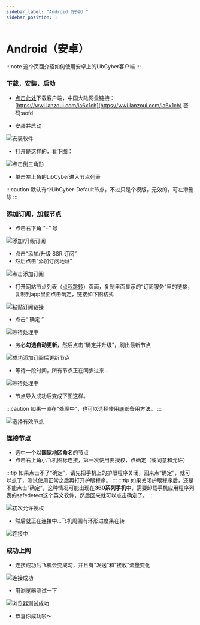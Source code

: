 ```yaml
---
sidebar_label: "Android（安卓）"
sidebar_position: 1
---
```

# Android（安卓）

:::note
这个页面介绍如何使用安卓上的LibCyber客户端
:::

### 下载，安装，启动
- [点击此处](https://panel.libcyber.xyz/clients/libcyber-android.apk)下载客户端，中国大陆网盘链接：[https://wwi.lanzoui.com/ia6x1ch](https://wwi.lanzoui.com/ia6x1ch) 密码:aofd

- 安装并启动 

![安装软件][install-apk]

- 打开是这样的，看下图：

![点击倒三角形][click-triangle]

- 单击左上角的LibCyber进入节点列表

:::caution
默认有个LibCyber-Default节点，不过只是个模版，无效的，可左滑删除
:::

### 添加订阅，加载节点
- 点击右下角 “+” 号

![添加/升级订阅][add-sub02]

- 点击“添加/升级 SSR 订阅”
- 然后点击“添加订阅地址”

![点击添加订阅][add-sub03]

- 打开网站节点列表（[点我跳转](https://panel.libcyber.xyz/nodeList)）页面，复制里面显示的“订阅服务”里的链接，复制到app里面点击确定，链接如下图格式

![粘贴订阅链接][paste-sub-link]

- 点击“ 确定 ”

![等待处理中][processing]

- 务必**勾选自动更新**，然后点击“确定并升级”，刷出最新节点

![成功添加订阅后更新节点][update-node]

- 等待一段时间，所有节点正在同步过来...

![等待处理中][processing]

- 节点导入成功后变成下图这样。

:::caution
如果一直在“处理中”，也可以选择使用底部备用方法。
:::

![选择有效节点][select-node]

### 连接节点
- 选中一个以**国家地区命名**的节点
- 点击右上角小飞机图标连接，第一次使用要授权，点确定（或同意和允许）

:::tip
如果点击不了“确定”，请先把手机上的护眼程序关闭，回来点“确定”，就可以点了，测试使用正常之后再打开护眼程序。
:::
:::tip
如果关闭护眼程序后，还是不能点击“确定”，这种情况可能出现在**360系列手机**中，需要卸载手机应用程序列表的safedetect这个英文软件，然后回来就可以点击确定了。
:::

![初次允许授权][allow-permission]

- 然后就正在连接中...飞机周围有环形进度条在转

![连接中][connecting]

### 成功上网
- 连接成功后飞机会变成勾，并且有“发送”和“接收”流量变化

![连接成功][connect-success]

- 用浏览器测试一下

![浏览器测试成功][browser-success]

- 恭喜你成功啦～

[install-apk]: https://cdn.jsdelivr.net/gh/LibCyber/docs-cdn@v1.1.1/assets/shaman-android/shaman-install.jpg "安装软件"
[click-triangle]: https://cdn.jsdelivr.net/gh/LibCyber/docs-cdn@v1.1.1/assets/shaman-android/shaman-enter-node-select-list.jpg "点击倒三角形"
[add-sub02]: https://cdn.jsdelivr.net/gh/LibCyber/docs-cdn@v1.1.1/assets/shaman-android/shaman-add-sub02.jpg "添加/升级订阅"
[add-sub03]: https://cdn.jsdelivr.net/gh/LibCyber/docs-cdn@v1.1.1/assets/shaman-android/shaman-add-sub03.jpg "点击添加订阅"
[paste-sub-link]: https://cdn.jsdelivr.net/gh/LibCyber/docs-cdn@v1.1.1/assets/shaman-android/shaman-add-sub-link.jpg "粘贴订阅链接"
[processing]: https://cdn.jsdelivr.net/gh/LibCyber/docs-cdn@v1.1.1/assets/shaman-android/shaman-processing.jpg "等待处理中"
[update-node]: https://cdn.jsdelivr.net/gh/LibCyber/docs-cdn@v1.1.1/assets/shaman-android/shaman-add-sub-success.jpg "成功添加订阅后更新节点"
[select-node]: https://cdn.jsdelivr.net/gh/LibCyber/docs-cdn@v1.1.1/assets/shaman-android/shaman-processing.jpg "选择有效节点"
[allow-permission]: https://cdn.jsdelivr.net/gh/LibCyber/docs-cdn@v1.1.1/assets/shaman-android/shaman-select-node.jpg "初次允许授权"
[connecting]: https://cdn.jsdelivr.net/gh/LibCyber/docs-cdn@v1.1.1/assets/shaman-android/shaman-first-connect-permission.jpg "连接中"
[connect-success]: https://cdn.jsdelivr.net/gh/LibCyber/docs-cdn@v1.1.1/assets/shaman-android/shaman-connect-success.jpg "连接成功"
[browser-success]: https://cdn.jsdelivr.net/gh/LibCyber/docs-cdn@v1.1.1/assets/shaman-android/success.jpg "浏览器测试成功"